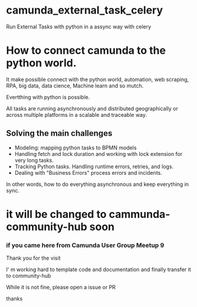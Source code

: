 # camunda_external_task_celery
Run External Tasks with python in a assync way with celery

# How to connect camunda to the python world.
It make possible connect with the python world, automation, web scraping, RPA, big data, data cience, Machine learn  and so mutch.

Evertthing with python is possible.

All tasks are running asynchronously and distributed geographically or across multiple platforms in a scalable and traceable way.

## Solving the main challenges
* Modeling: mapping python tasks to BPMN models
* Handling fetch and lock duration and working with lock extension for very long tasks.
* Tracking Python tasks. Handling runtime errors, retries, and logs.
* Dealing with "Business Errors" process errors and incidents.

In other words, how to do everything asynchronous and keep everything in sync.


# it will be changed to cammunda-community-hub soon

### if you came here from Camunda User Group Meetup 9
Thank you for the visit

I' m working hard to template code and documentation and finally transfer it to community-hub

While it is not fine, please open a issue or PR

thanks

